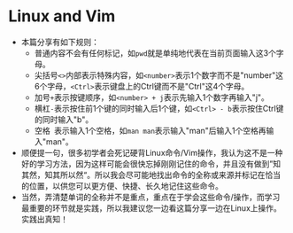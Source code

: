 # Linux and Vim
- 本篇分享有如下规则：
	- 普通内容不会有任何标记，如`pwd`就是单纯地代表在当前页面输入这3个字母。
	- 尖括号`<>`内部表示特殊内容，如`<number>`表示1个数字而不是"number"这6个字母，`<Ctrl>`表示键盘上的Ctrl键而不是"Ctrl"这4个字母。
	- 加号`+`表示按键顺序，如`<number> + j`表示先输入1个数字再输入"j"。
	- 横杠`-`表示按住前1个键的同时输入后1个键，如`<Ctrl> - b`表示按住Ctrl键的同时输入"b"。
	- 空格` `表示输入1个空格，如`man man`表示输入"man"后输入1个空格再输入"man"。
- 顺便提一句，很多初学者会死记硬背Linux命令/Vim操作，我认为这不是一种好的学习方法，因为这样可能会很快忘掉刚刚记住的命令，并且没有做到”知其然，知其所以然“。所以我会尽可能地找出命令的全称或来源并标记在恰当的位置，以供您可以更方便、快捷、长久地记住这些命令。
- 当然，弄清楚单词的全称并不是重点，重点在于学会这些命令/操作，而学习最重要的环节就是实践，所以我建议您一边看这篇分享一边在Linux上操作。实践出真知！
